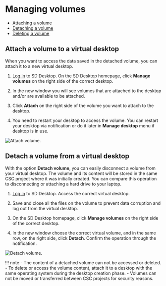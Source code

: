 # Managing volumes

* [Attaching a volume](#attach-a-volume-to-a-virtual-desktop)
* [Detaching a volume](#detach-a-volume-from-a-virtual-desktop)
* [Deleting a volume](#deleting-a-volume)


## Attach a volume to a virtual desktop

When you want to access the data saved in the detached volume, you can attach it to a new virtual desktop.

1. [Log in](./sd-desktop-login.md) to SD Desktop. On the SD Desktop homepage, click **Manage volumes** on the right side of the correct desktop.

2. In the new window you will see volumes that are attached to the desktop and/or are available to be attached.

4. Click **Attach** on the right side of the volume you want to attach to the desktop. 

5. You need to restart your desktop to access the volume. You can restart your desktop via notification or do it later in **Manage desktop** menu if desktop is in use.

![Attach volume.](https://a3s.fi/docs-files/sensitive-data/SD_Desktop/Attach_volume.png)

## Detach a volume from a virtual desktop

With the option **Detach volume**, you can easily disconnect a volume from your virtual desktop. The volume and its content will be stored in the same CSC project where it was initially created. You can compare this operation to disconnecting or attaching a hard drive to your laptop. 

1. [Log in](./sd-desktop-login.md) to SD Desktop. Access the correct virtual desktop.

2. Save and close all the files on the volume to prevent data corruption and log out from the virtual desktop.

3. On the SD Desktop homepage, click **Manage volumes** on the right side of the correct desktop.

4. In the new window choose the correct virtual volume, and in the same row, on the right side, click **Detach**. Confirm the operation through the notification.

![Detach volume.](https://a3s.fi/docs-files/sensitive-data/SD_Desktop/Detach_volume.png)


!!! note
    - The content of a detached volume can not be accessed or deleted.
    - To delete or access the volume content, attach it to a desktop with the same operating system during the desktop creation phase. 
    - Volumes can not be moved or transferred between CSC projects for security reasons.


